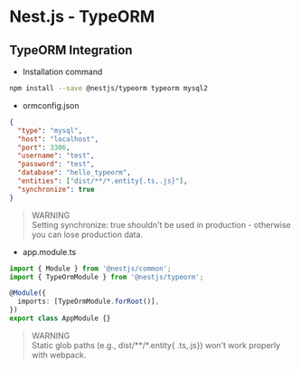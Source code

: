 # Nest.js - TypeORM

## TypeORM Integration

* Installation command
```bash
npm install --save @nestjs/typeorm typeorm mysql2
```

 * ormconfig.json
```json
{
  "type": "mysql",
  "host": "localhost",
  "port": 3306,
  "username": "test",
  "password": "test",
  "database": "hello_typeorm",
  "entities": ["dist/**/*.entity{.ts,.js}"],
  "synchronize": true
}
```

> WARNING<br>
> Setting synchronize: true shouldn't be used in production - otherwise you can lose production data.

* app.module.ts
```typescript
import { Module } from '@nestjs/common';
import { TypeOrmModule } from '@nestjs/typeorm';

@Module({
  imports: [TypeOrmModule.forRoot()],
})
export class AppModule {}
```
> WARNING <br>
> Static glob paths (e.g., dist/**/*.entity{ .ts,.js}) won't work properly with webpack.





